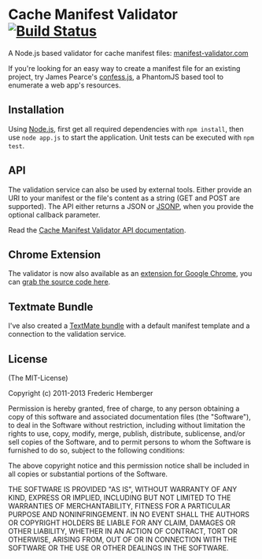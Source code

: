 # Cache Manifest Validator [![Build Status](https://travis-ci.org/fhemberger/manifest-validator.png?branch=express)](https://travis-ci.org/fhemberger/manifest-validator)

A Node.js based validator for cache manifest files: [manifest-validator.com](http://manifest-validator.com)

If you're looking for an easy way to create a manifest file for an existing project, try James Pearce's
[confess.js](https://github.com/jamesgpearce/confess), a PhantomJS based tool to enumerate a web app's resources.


## Installation

Using [Node.js](http://nodejs.org/), first get all required dependencies with `npm install`, then use `node app.js` to start the application. Unit tests can be executed with `npm test`.


## API

The validation service can also be used by external tools. Either provide an URI to your manifest or the file's content as a string (GET and POST are supported). The API either returns a JSON or [JSONP](http://en.wikipedia.org/wiki/JSON#JSONP), when you provide the optional callback parameter.

Read the [Cache Manifest Validator API documentation](https://github.com/fhemberger/manifest-validator/wiki/API-Documentation).


## Chrome Extension

The validator is now also available as an [extension for Google Chrome](https://chrome.google.com/webstore/detail/lomdbpjnhnphfhgmaeedafmnfeikkcfo), you can [grab the source code here](https://github.com/fhemberger/manifest-validator.chrome).


## Textmate Bundle

I've also created a [TextMate bundle](https://github.com/fhemberger/CacheManifest.tmbundle/) with a default manifest template and a connection to the validation service.


## License

(The MIT-License)

Copyright (c) 2011-2013 Frederic Hemberger

Permission is hereby granted, free of charge, to any person obtaining a copy
of this software and associated documentation files (the "Software"), to deal
in the Software without restriction, including without limitation the rights
to use, copy, modify, merge, publish, distribute, sublicense, and/or sell
copies of the Software, and to permit persons to whom the Software is
furnished to do so, subject to the following conditions:

The above copyright notice and this permission notice shall be included in
all copies or substantial portions of the Software.

THE SOFTWARE IS PROVIDED "AS IS", WITHOUT WARRANTY OF ANY KIND, EXPRESS OR
IMPLIED, INCLUDING BUT NOT LIMITED TO THE WARRANTIES OF MERCHANTABILITY,
FITNESS FOR A PARTICULAR PURPOSE AND NONINFRINGEMENT. IN NO EVENT SHALL THE
AUTHORS OR COPYRIGHT HOLDERS BE LIABLE FOR ANY CLAIM, DAMAGES OR OTHER
LIABILITY, WHETHER IN AN ACTION OF CONTRACT, TORT OR OTHERWISE, ARISING FROM,
OUT OF OR IN CONNECTION WITH THE SOFTWARE OR THE USE OR OTHER DEALINGS IN
THE SOFTWARE.
